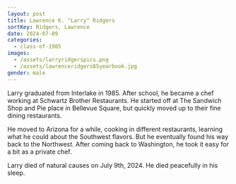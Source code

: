 ```yaml
---
layout: post
title: Lawrence K. "Larry" Ridgers
sortKey: Ridgers, Lawrence
date: 2024-07-09
categories:
  - class-of-1985
images:
  - /assets/larryridgerspics.png
  - /assets/lawrenceridgers85yearbook.jpg
gender: male
---
```

Larry graduated from Interlake in 1985. After school, he became a chef working at Schwartz Brother Restaurants. He started off at The Sandwich Shop and Pie place in Bellevue Square, but quickly moved up to their fine dining restaurants. 

He moved to Arizona for a while, cooking in different restaurants, learning what he could about the Southwest flavors. But he eventually found his way back to the Northwest. After coming back to Washington, he took it easy for a bit as a private chef.

Larry died of natural causes on July 9th, 2024. He died peacefully in his sleep.